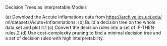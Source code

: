 Decision Trees as Interpretable Models

(a) Download the Accute Inflamations data from https://archive.ics.uci.edu/ ml/datasets/Acute+Inflammations.
(b) Build a decision tree on the whole data set and plot it.1
(c) Convert the decision rules into a set of IF-THEN rules.2
(d) Use cost-complexity pruning to find a minimal decision tree and a set of decision rules with high interpretability.
